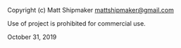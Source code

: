 Copyright (c) Matt Shipmaker mattshipmaker@gmail.com

Use of project is prohibited for commercial use. 

October 31, 2019
